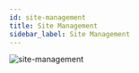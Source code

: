 ```yaml
---
id: site-management
title: Site Management
sidebar_label: Site Management
---
```


![site-management](assets/site-management.png)